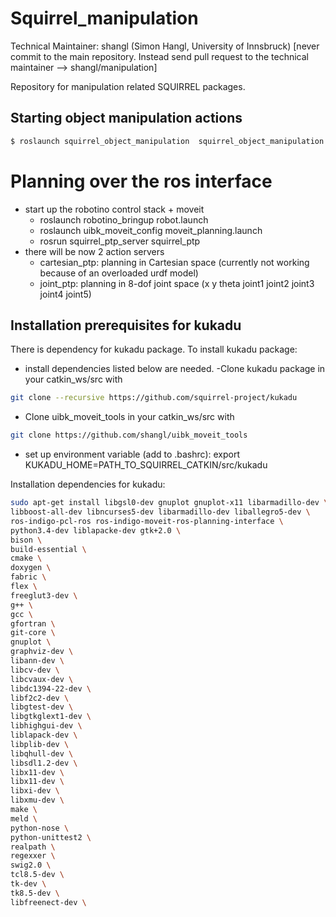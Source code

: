 Squirrel_manipulation
=====================

Technical Maintainer: shangl (Simon Hangl, University of Innsbruck)
[never commit to the main repository. Instead send pull request to the technical maintainer --> shangl/manipulation]

Repository for manipulation related SQUIRREL packages.

## Starting object manipulation actions

```bash 
$ roslaunch squirrel_object_manipulation  squirrel_object_manipulation.launch
``` 

Planning over the ros interface
====================================
- start up the robotino control stack + moveit
	- roslaunch robotino_bringup robot.launch
	- roslaunch uibk_moveit_config moveit_planning.launch
	- rosrun squirrel_ptp_server squirrel_ptp
- there will be now 2 action servers
	- cartesian_ptp: planning in Cartesian space (currently not working because of an overloaded urdf model)
	- joint_ptp: planning in 8-dof joint space (x y theta joint1 joint2 joint3 joint4 joint5)

Installation prerequisites for kukadu
----------------------------------------
There is dependency for kukadu package. 
To install kukadu package:
- install dependencies listed below are needed. 
 -Clone kukadu package in your catkin_ws/src  with
```bash 
git clone --recursive https://github.com/squirrel-project/kukadu
``` 
- Clone uibk_moveit_tools in your catkin_ws/src  with
```bash 
git clone https://github.com/shangl/uibk_moveit_tools
```
- set up environment variable (add to .bashrc):
export KUKADU_HOME=PATH_TO_SQUIRREL_CATKIN/src/kukadu

Installation dependencies for kukadu:
```bash 
sudo apt-get install libgsl0-dev gnuplot gnuplot-x11 libarmadillo-dev \
libboost-all-dev libncurses5-dev libarmadillo-dev liballegro5-dev \
ros-indigo-pcl-ros ros-indigo-moveit-ros-planning-interface \
python3.4-dev liblapacke-dev gtk+2.0 \
bison \
build-essential \
cmake \
doxygen \
fabric \
flex \
freeglut3-dev \
g++ \
gcc \
gfortran \
git-core \
gnuplot \
graphviz-dev \
libann-dev \
libcv-dev \
libcvaux-dev \
libdc1394-22-dev \
libf2c2-dev \
libgtest-dev \
libgtkglext1-dev \
libhighgui-dev \
liblapack-dev \
libplib-dev \
libqhull-dev \
libsdl1.2-dev \
libx11-dev \
libx11-dev \
libxi-dev \
libxmu-dev \
make \
meld \
python-nose \
python-unittest2 \
realpath \
regexxer \
swig2.0 \
tcl8.5-dev \
tk-dev \
tk8.5-dev \
libfreenect-dev \
``` 


